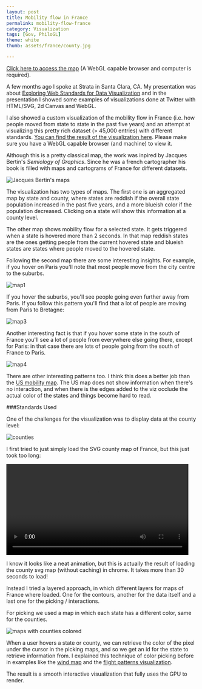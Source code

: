 ```yaml
---
layout: post
title: Mobility flow in France
permalink: mobility-flow-france
category: Visualization
tags: [Gov, PhiloGL]
theme: white
thumb: assets/france/county.jpg

---
```


[Click here to access the map](http://philogb.github.io/france/) (A WebGL capable browser and computer
is required).

A few months ago I spoke at Strata in Santa Clara, CA. My
presentation was about [Exploring Web Standards for Data
Visualization](http://strata.oreilly.com/2013/01/exploring-web-standards-for-high-data-density-visualizations.html) and in the presentation I showed some examples of
visualizations done at Twitter with HTML/SVG, 2d Canvas and WebGL.

I also showed a custom visualization of the mobility flow in France
(i.e. how people moved from state to state in the past five years) and
an attempt at visualizing this pretty rich dataset (> 45,000 entries) with
different standards. [You can find the result of the visualization
here](http://philogb.github.io/france). Please make sure you have a WebGL capable browser (and machine)
to view it.

Although this is a pretty classical map, the work was inpired by Jacques
Bertin's *Semiology of Graphics*. Since he was a french cartographer his
book is filled with maps and cartograms of France for different
datasets.

![Jacques Bertin's maps](/assets/france/bertin.jpg)

The visualization has two types of maps. The first one is an aggregated
map by state and county, where states are reddish if the overall state
population increased in the past five years, and a more blueish color if
the population decreased. Clicking on a state will show this information
at a county level.

The other map shows mobility flow for a selected state. It gets triggered when a state is hovered more than 2 seconds. In that map reddish states are the ones getting people from the current hovered state and blueish states are states where people moved to the hovered state.

Following the second map there are some interesting insights. For
example, if you hover on Paris you'll note that most people move from
the city centre to the suburbs.

![map1](/assets/france/1.jpg)

If you hover the suburbs, you'll see
people going even further away from Paris. If you follow this pattern
you'll find that a lot of people are moving from Paris to Bretagne:

![map3](/assets/france/3.jpg)

Another interesting fact is that if you hover some state in the south of
France you'll see a lot of people from everywhere else going there,
except for Paris: in that case there are lots of people going from the
south of France to Paris.

![map4](/assets/france/4.jpg)

There are other interesting patterns too.
I think this does a better job than the [US mobility map](http://www.forbes.com/special-report/2011/migration.html). The US map
does not show information when there's no interaction, and when there is
the edges added to the viz occlude the actual color of the states and
things become hard to read.

###Standards Used

One of the challenges for the visualization was to display data at the county level:

![counties](/assets/france/county.jpg)

I first tried to just simply load the SVG county map of France, but this
just took too long:

<video controls="true" width="480">
  <source src="/assets/france/france-svg.mp4" type='video/mp4; codecs="avc1.42E01E, mp4a.40.2"' />
  <source src="/assets/france/france-svg.webm" />
</video>

I know it looks like a neat animation, but this is actually the result
of loading the county svg map (without caching) in chrome. It takes more
than 30 seconds to load!

Instead I tried a layered approach, in which different layers for maps
of France where loaded. One for the contours, another for the data
itself and a last one for the picking / interactions.

For picking we used a map in which each state has a different color,
same for the counties.

![maps with counties colored](/assets/france/counties.jpg)

When a user hovers a state or county, we can retrieve the color of
the pixel under the cursor in the picking maps, and so we get an id for
the state to retrieve information from. I explained this technique of
color picking before in examples like the [wind map](/blog/2012/02/27/wind-motion-patterns/) and
the [flight patterns visualization](http://www.senchalabs.org/philogl/PhiloGL/examples/worldFlights/).

The result is a smooth interactive visualization that fully uses the
GPU to render.


